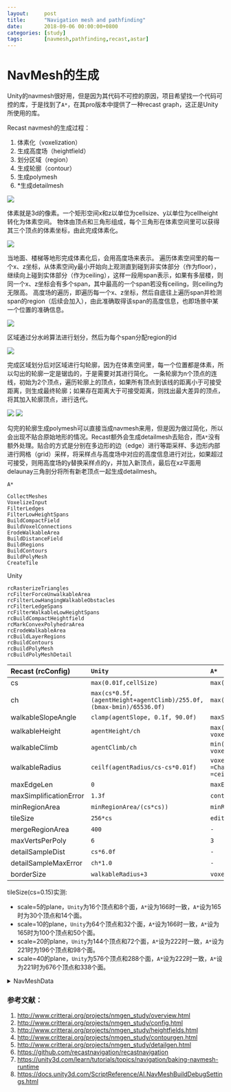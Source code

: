 ```yaml
---
layout:     post
title:      "Navigation mesh and pathfinding"
date:       2018-09-06 00:00:00+0800
categories: [study]
tags:       [navmesh,pathfinding,recast,astar]
---
```


# NavMesh的生成

Unity的navmesh很好用，但是因为其代码不可控的原因，项目希望找一个代码可控的库，于是找到了`A*`，在其pro版本中提供了一种recast graph，这正是Unity所使用的库。

Recast navmesh的生成过程：
1. 体素化（voxelization）
1. 生成高度场（heightfield）
1. 划分区域（region）
1. 生成轮廓（contour）
1. 生成polymesh
1. *生成detailmesh

![](http://www.critterai.org/projects/nmgen_study/media/images/gen_01_conservvox.jpg)

体素就是3d的像素。一个矩形空间x和z以单位为cellsize、y以单位为cellheight转化为体素空间。
物体由顶点和三角形组成，每个三角形在体素空间里可以获得其三个顶点的体素坐标，由此完成体素化。

![](http://www.critterai.org/projects/nmgen_study/media/images/ohfg_01_ohfgen.jpg)

当地面、楼梯等地形完成体素化后，会用高度场来表示。
遍历体素空间里的每一个x、z坐标，从体素空间y最小开始向上观测直到碰到非实体部分（作为floor），继续向上碰到实体部分（作为ceiling），这样一段用span表示，如果有多层楼，则同一个x、z坐标会有多个span，其中最高的一个span若没有ceiling，则ceiling为无限高。
高度场的遍历，即遍历每一个x、z坐标，然后自底往上遍历span并检测span的region（后续会加入），由此准确取得该span的高度信息，也即场景中某一个位置的准确信息。

![](http://www.critterai.org/projects/nmgen_study/media/images/stage_regions.gif)

区域通过分水岭算法进行划分，然后为每个span分配region的id

![](http://www.critterai.org/projects/nmgen_study/media/images/cont_09_nullregionsimp02.png)

完成区域划分后对区域进行勾轮廓，因为在体素空间里，每一个位置都是体素，所以勾出的轮廓一定是锯齿的，于是需要对其进行简化。
一条轮廓为n个顶点的连线，初始为2个顶点，遍历轮廓上的顶点，如果所有顶点到该线的距离小于可接受距离，则生成最终轮廓；如果存在距离大于可接受距离，则找出最大差异的顶点，将其加入轮廓顶点，进行迭代。

![](http://www.critterai.org/projects/nmgen_study/media/images/dm_04_edges03.png)
![](http://www.critterai.org/projects/nmgen_study/media/images/dm_05_surface03.png)

勾完的轮廓生成polymesh可以直接当成navmesh来用，但是因为做过简化，所以会出现不贴合原始地形的情况。Recast额外会生成detailmesh去贴合，而`A*`没有额外处理。贴合的方式是分别在多边形的边（edge）进行等距采样、多边形内部进行网格（grid）采样，将采样点与高度场中对应的高度信息进行对比，如果超过可接受，则用高度场的y替换采样点的y，并加入新顶点，最后在xz平面用delaunay三角剖分将所有新老顶点一起生成detailmesh。

`A*`
~~~
CollectMeshes
VoxelizeInput
FilterLedges
FilterLowHeightSpans
BuildCompactField
BuildVoxelConnections
ErodeWalkableArea
BuildDistanceField
BuildRegions
BuildContours
BuildPolyMesh
CreateTile
~~~

Unity
~~~
rcRasterizeTriangles
rcFilterForceUnwalkableArea
rcFilterLowHangingWalkableObstacles
rcFilterLedgeSpans
rcFilterWalkableLowHeightSpans
rcBuildCompactHeightfield
rcMarkConvexPolyhedraArea
rcErodeWalkableArea
rcBuildLayerRegions
rcBuildContours
rcBuildPolyMesh
rcBuildPolyMeshDetail
~~~

|  Recast (rcConfig)   | `Unity` | `A*` |
|:---------------------|:------|:---|
|cs                    |`max(0.01f,cellSize)`|`max(cellSize,0.001F)`|
|ch                    |`max(cs*0.5f,`<br>`(agentHeight+agentClimb)/255.0f,`<br>`(bmax-bmin)/65536.0f)`|`max(forcedBoundsSize.y/64000, 0.001f)`|
|walkableSlopeAngle    |`clamp(agentSlope, 0.1f, 90.0f)`|`maxSlope`|
|walkableHeight        |`agentHeight/ch`|`max(walkableHeight,0)`<br>`voxelWalkableHeight=walkableHeight/cellHeight`|
|walkableClimb         |`agentClimb/ch`|`min(walkableClimb, walkableHeight)`<br>`voxelWalkableClimb=round(walkableClimb/cellHeight)`|
|walkableRadius        |`ceilf(agentRadius/cs-cs*0.01f)`|`voxelCharacterRadius`<br>`=CharacterRadiusInVoxels`<br>`=ceil((characterRadius/cellSize)-0.1f)`|
|maxEdgeLen            |`0`|`maxEdgeLength/cellSize`|
|maxSimplificationError|`1.3f`|`contourMaxError`|
|minRegionArea         |`minRegionArea/(cs*cs))`|`minRegionSize/(cellSize*cellSize)`|
|tileSize              |`256*cs`|`editorTileSize`|
|mergeRegionArea       |`400`|`-`|
|maxVertsPerPoly       |`6`|`3`|
|detailSampleDist      |`cs*6.0f`|`-`|
|detailSampleMaxError  |`ch*1.0`|`-`|
|borderSize            |`walkableRadius+3`|`voxelCharacterRadius+3`|

tileSize(cs=0.15)实测:
+ scale=5的plane，`Unity`为16个顶点和8个面，`A*`设为166时一致，`A*`设为165时为30个顶点和14个面。
+ scale=10的plane，`Unity`为64个顶点和32个面，`A*`设为166时一致，`A*`设为165时为100个顶点和50个面。
+ scale=20的plane，`Unity`为144个顶点和72个面，`A*`设为222时一致，`A*`设为221时为196个顶点和98个面。
+ scale=40的plane，`Unity`为576个顶点和288个面，`A*`设为222时一致，`A*`设为221时为676个顶点和338个面。

<details><summary>NavMeshData</summary>

~~~
using UnityEngine;
using UnityEditor;

public class NavMeshData
{
	[MenuItem("NavMeshData/Dump")]
	static void Dump()
	{
		var data = UnityEngine.AI.NavMesh.CalculateTriangulation();
		Debug.Log("Unity NavMesh contains " + data.vertices.Length + " vertices, " + data.indices.Length / 3 + "faces");

		var nverts = 0;
		var ntris = 0;
		if (AstarPath.active.data != null) {
			if (AstarPath.active.data.recastGraph != null)
			{
				foreach (var tile in AstarPath.active.data.recastGraph.GetTiles())
				{
					nverts += tile.verts.Length;
					ntris += tile.tris.Length;
				}
			} else if (AstarPath.active.data.graphs != null) {
				foreach (var graph in AstarPath.active.data.graphs)
				{
					if (graph.GetType() == typeof(Pathfinding.RecastGraph) || graph.GetType().IsSubclassOf(typeof(Pathfinding.RecastGraph)))
					{
						var g = graph as Pathfinding.RecastGraph;
						foreach (var tile in g.GetTiles())
						{
							nverts += tile.verts.Length;
							ntris += tile.tris.Length;
						}
					}
				}
			}
		}
		Debug.Log("Astar NavMesh contains " + nverts + " vertices, " + (ntris / 3) + " triangles");
	}
}
~~~
</details>


### 参考文献：

1. http://www.critterai.org/projects/nmgen_study/overview.html
1. http://www.critterai.org/projects/nmgen_study/config.html
1. http://www.critterai.org/projects/nmgen_study/heightfields.html
1. http://www.critterai.org/projects/nmgen_study/contourgen.html
1. http://www.critterai.org/projects/nmgen_study/detailgen.html
1. https://github.com/recastnavigation/recastnavigation
1. https://unity3d.com/learn/tutorials/topics/navigation/baking-navmesh-runtime
1. https://docs.unity3d.com/ScriptReference/AI.NavMeshBuildDebugSettings.html
